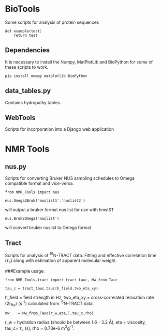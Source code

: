 BioTools
========
Some scripts for analysis of protein sequences

	def example(test)
		return test
## Dependencies
It is necessary to install the Numpy, MatPlotLib and BioPython for some of these scripts to work.

	pip install numpy matplotlib BioPython

## data_tables.py
Contains hydropathy tables.

## WebTools
Scripts for incorporation into a Django web application

NMR Tools
=========

## nus.py
Scripts for converting Bruker NUS sampling schedules to Omega compatible format and vice-versa.

	from NMR_Tools import nus
	
	nus.Omega2Bruk('nuslist1','nuslist2') 

will output a bruker format nus list for use with hmsIST

	nus.Bruk2Omega('nuslist')

will convert bruker nuslist to Omega format


## Tract
Scripts for analysis of <sup>15</sup>N-TRACT data. Fitting and effective correlation time (&tau;<sub>c</sub>) along with estimation of apparent molecular weight.  

###Example usage:

	from NMR_Tools.tract import tract_tauc, Mw_from_Tauc
        
	tau_c = tract_tauc.tauc(h_field,two_eta_xy)
        
h_field = field strength in Hz, two_eta_xy = cross-correlated relaxation rate (2&eta;<sub>xy</sub>) (s<sup>-1</sup>) calculated from <sup>15</sup>N-TRACT data. 	
	
	mw    = Mw_from_Tauc(r_w,eta,T,tau_c,rho)

r_w = hydration radius (should be between 1.6 - 3.2 &#8491;), eta = viscosity, tau_c= &tau;<sub>c</sub> (s), rho = 0.73e-6 m<sup>3</sup>g<sup>-1</sup>.

